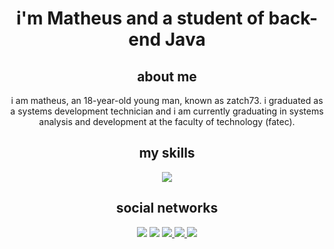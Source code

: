 <div align="center">
  <h1>i'm Matheus and a student of back-end Java</h1>
  <h2> about me</h2>
  <p>i am matheus, an 18-year-old young man, known as zatch73. i graduated as a systems development technician and i am    currently graduating in systems analysis and development at the faculty of technology (fatec). </p>
  <h2> my skills</h2>
  <img src="https://skillicons.dev/icons?i=java,cs,php,mysql,bash,linux,git,vscode,eclipse,bootstrap,vue,html,css,js">
  <h2>social networks</h2>
  <a><img src="https://komarev.com/ghpvc/?username=your-github-zatch73&style=for-the-badge"></a>
  <a href="https://www.reddit.com/user/zatch73" target="_blank"> <img src="https://img.shields.io/badge/Reddit-FF4500?style=for-the-badge&logo=reddit&logoColor=white"></a>
  <a href="mailto:zatch73@duck.com" target="_blank"> <img src="https://img.shields.io/badge/Gmail-D14836?style=for-the-badge&logo=gmail&logoColor=white"> </a>
  <a href="https://www.linkedin.com/in/matheusmarchioli/" target="_blank"> <img src="https://img.shields.io/badge/LinkedIn-0077B5?style=for-the-badge&logo=linkedin&logoColor=white"> </a>
  <a href="https://www.quora.com/profile/Zatch73" target="_blank"> <img src="https://img.shields.io/badge/Quora-%23B92B27.svg?&style=for-the-badge&logo=Quora&logoColor=white"> </a>
</div>


